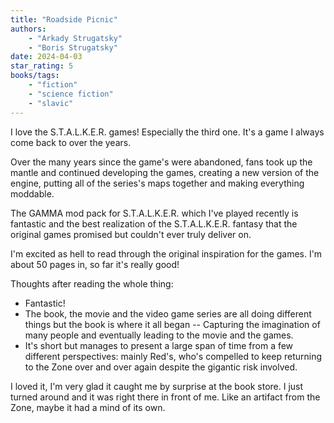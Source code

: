```yaml
---
title: "Roadside Picnic"
authors:
    - "Arkady Strugatsky"
    - "Boris Strugatsky"
date: 2024-04-03
star_rating: 5
books/tags:
    - "fiction"
    - "science fiction"
    - "slavic"
---
```


I love the S.T.A.L.K.E.R. games! Especially the third one. It's a game I always come back to over the years.

Over the many years since the game's were abandoned, fans took up the mantle and continued developing the games, creating a new version of the engine, putting all of the series's maps together and making everything moddable.

The GAMMA mod pack for S.T.A.L.K.E.R. which I've played recently is fantastic and the best realization of the S.T.A.L.K.E.R. fantasy that the original games promised but couldn't ever truly deliver on.

I'm excited as hell to read through the original inspiration for the games. I'm about 50 pages in, so far it's really good!

Thoughts after reading the whole thing:
- Fantastic!
- The book, the movie and the video game series are all doing different things but the book is where it all began -- Capturing the imagination of many people and eventually leading to the movie and the games.
- It's short but manages to present a large span of time from a few different perspectives: mainly Red's, who's compelled to keep returning to the Zone over and over again despite the gigantic risk involved.

I loved it, I'm very glad it caught me by surprise at the book store. I just turned around and it was right there in front of me. Like an artifact from the Zone, maybe it had a mind of its own.